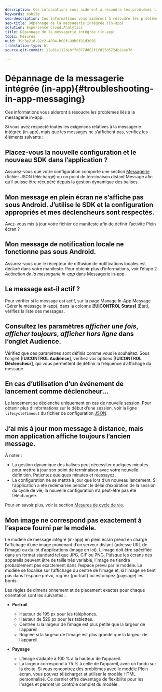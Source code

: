 ```yaml
---
description: Ces informations vous aideront à résoudre les problèmes liés à la messagerie in-app.
keywords: mobile
seo-description: Ces informations vous aideront à résoudre les problèmes liés à la messagerie in-app.
seo-title: Dépannage de la messagerie intégrée (in-app)
solution: Experience Cloud,Analytics
title: Dépannage de la messagerie intégrée (in-app)
topic: Mesures
uuid: 39c3a21d-92c2-4004-b00f-99b6f91d3696
translation-type: ht
source-git-commit: 12e01e112debffd877dd62f1fd2505724b2aae7d

---
```



# Dépannage de la messagerie intégrée (in-app){#troubleshooting-in-app-messaging}

Ces informations vous aideront à résoudre les problèmes liés à la messagerie in-app.

Si vous avez respecté toutes les exigences relatives à la messagerie intégrée (in-app), mais que les messages ne s’affichent pas, vérifiez les éléments suivants :

## Placez-vous la nouvelle configuration et le nouveau SDK dans l’application ?

Assurez-vous que votre configuration comporte une section [Messagerie](/help/android/messaging-main/messaging/messaging.md) (fichier JSON téléchargé) ou un point de terminaison distant Message afin qu’il puisse être récupéré depuis la gestion dynamique des balises.

## Mon message en plein écran ne s’affiche pas sous Android. J’utilise le SDK et la configuration appropriés et mes déclencheurs sont respectés.

Avez-vous mis à jour votre fichier de manifeste afin de définir l’activité Plein écran ?

## Mon message de notification locale ne fonctionne pas sous Android.

Assurez-vous que le récepteur de diffusion de notifications locales est déclaré dans votre manifeste. Pour obtenir plus d’informations, voir l’étape 2 *Activation de la messagerie in-app* dans [Messagerie in-app](/help/android/messaging-main/messaging/messaging.md).

## Le message est-il actif ?

Pour vérifier si le message est actif, sur la page Manage In-App Message (Gérer le message in-app), dans la colonne **[!UICONTROL Status]** (État), vérifiez la liste des messages.

## Consultez les paramètres *afficher une fois*, *afficher toujours*, *afficher hors ligne* dans l’onglet Audience.

Vérifiez que ces paramètres sont définis comme vous le souhaitez. Sous l’onglet **[!UICONTROL Audience]**, vérifiez vos options **[!UICONTROL Déclencheur]**, qui vous permettent de définir la fréquence d’affichage du message.

## En cas d’utilisation d’un événement de lancement comme déclencheur…

Le lancement se déclenche uniquement en cas de nouvelle session. Pour obtenir plus d’informations sur le début d’une session, voir la ligne `lifecycleTimeout` du fichier de configuration [JSON](/help/android/configuration/json-config/json-config.md).

## J’ai mis à jour mon message à distance, mais mon application affiche toujours l’ancien message.

À noter :

* La gestion dynamique des balises peut nécessiter quelques minutes pour mettre à jour son point de terminaison avec votre nouvelle définition. Patientez quelques minutes et réessayez.
* La configuration ne se mettra à jour que lors d’un nouveau lancement. Si l’application a été redémarrée pendant le délai d’expiration de la session du cycle de vie, la nouvelle configuration n’a peut-être pas été téléchargée.

Pour en savoir plus, voir la section [Mesures de cycle de vie](/help/android/metrics.md).

## Mon image ne correspond pas exactement à l’espace fourni par le modèle.

Le modèle de message intégré (in-app) en plein écran prend en charge l’affichage d’une image provenant d’un serveur distant (adresse URL de l’image) ou du lot d’applications (image en lot). L’image doit être spécifiée dans un format standard tel que JPG, GIF ou PNG. Puisque les écrans des appareils peuvent être de taille très variable, l’image ne tiendra probablement pas exactement dans l’espace prévu par le modèle. Le modèle se focalise sur l’affichage du centre de l’image et, si l’image ne tient pas dans l’espace prévu, rognez (portrait) ou estompez (paysage) les bords.

Les règles de dimensionnement et de placement exactes pour chaque orientation sont les suivantes :

* **Portrait**
   * Hauteur de 195 px pour les téléphones.
   * Hauteur de 529 px pour les tablettes.
   * Centrée si la largeur de l’image est plus petite que la largeur de l’appareil.
   * Rognée si la largeur de l’image est plus grande que la largeur de l’appareil.

* **Paysage**
   * L’image s’adapte à 100 % à la hauteur de l’appareil.
   * La largeur correspond à 75 % à celle de l’appareil, avec un fondu sur la droite.
   Si vous rencontrez des problèmes avec le modèle Plein écran, vous pouvez télécharger et utiliser le modèle HTML personnalisé. Ce dernier offre davantage de flexibilité pour les images et permet un contrôle complet du modèle.

